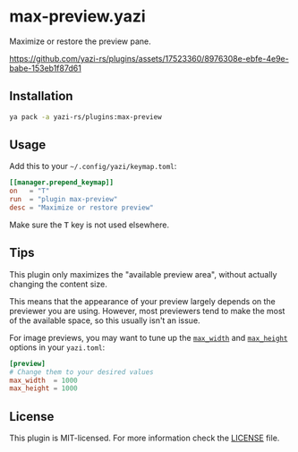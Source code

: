 # max-preview.yazi

Maximize or restore the preview pane.

https://github.com/yazi-rs/plugins/assets/17523360/8976308e-ebfe-4e9e-babe-153eb1f87d61

## Installation

```sh
ya pack -a yazi-rs/plugins:max-preview
```

## Usage

Add this to your `~/.config/yazi/keymap.toml`:

```toml
[[manager.prepend_keymap]]
on   = "T"
run  = "plugin max-preview"
desc = "Maximize or restore preview"
```

Make sure the <kbd>T</kbd> key is not used elsewhere.

## Tips

This plugin only maximizes the "available preview area", without actually changing the content size.

This means that the appearance of your preview largely depends on the previewer you are using.
However, most previewers tend to make the most of the available space, so this usually isn't an issue.

For image previews, you may want to tune up the [`max_width`][max-width] and [`max_height`][max-height] options in your `yazi.toml`:

```toml
[preview]
# Change them to your desired values
max_width  = 1000
max_height = 1000
```

[max-width]: https://yazi-rs.github.io/docs/configuration/yazi/#preview.max_width
[max-height]: https://yazi-rs.github.io/docs/configuration/yazi/#preview.max_height

## License

This plugin is MIT-licensed. For more information check the [LICENSE](LICENSE) file.